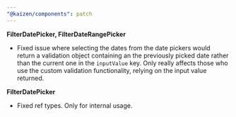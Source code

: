 ```yaml
---
"@kaizen/components": patch
---
```


**FilterDatePicker, FilterDateRangePicker**
- Fixed issue where selecting the dates from the date pickers would return a validation object containing an the previously picked date rather than the current one in the `inputValue` key.
Only really affects those who use the custom validation functionality, relying on the input value returned.

**FilterDatePicker**
- Fixed ref types. Only for internal usage.

